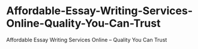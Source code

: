 # Affordable-Essay-Writing-Services-Online-Quality-You-Can-Trust
Affordable Essay Writing Services Online – Quality You Can Trust
